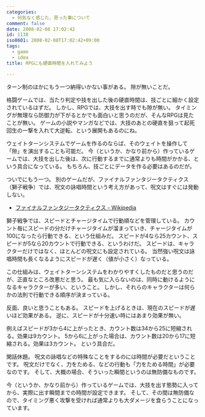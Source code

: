 ```yaml
---
categories:
  - 何気なく感じた、思った事について
comment: false
date: 2008-02-08 17:02:42
id: 1138
iso8601: 2008-02-08T17:02:42+09:00
tags:
  - game
  - idea
title: RPGにも硬直時間を入れてみよう

---
```


ターン制のほかにもう一つ納得いかない事がある。
隙が無いことだ。

格闘ゲームでは、当たり判定や技を出した後の硬直時間は、技ごとに細かく設定されているはずだ。
しかし、RPGでは、大技を出す時でも隙が無い。
タイミングが無理なら防御力が下がるとかでも面白いと思うのだが、そんなRPGは見たことが無い。
ゲームの小説やマンガなどでは、大技のあとの硬直を狙って起死回生の一撃を入れて大逆転、という展開もあるのにね。

ウェイトターンシステムでゲームを作るのならば、そのウェイトを操作して「隙」を演出することも可能だ。
今（というか、かなり前から）作っているゲームでは、大技を出した後は、次に行動するまでに通常よりも時間がかかる、という具合になっている。
もちろん、技ごとにデータを作る必要はあるのだが。

ついでにもう一つ。
別のゲームだが、ファイナルファンタジータクティクス（獅子戦争）では、呪文の詠唱時間という考え方があって、呪文はすぐには発動しない。

- <a href="http://ja.wikipedia.org/wiki/%E3%83%95%E3%82%A1%E3%82%A4%E3%83%8A%E3%83%AB%E3%83%95%E3%82%A1%E3%83%B3%E3%82%BF%E3%82%B8%E3%83%BC%E3%82%BF%E3%82%AF%E3%83%86%E3%82%A3%E3%82%AF%E3%82%B9">ファイナルファンタジータクティクス - Wikipedia</a>

獅子戦争では、スピードとチャージタイムで行動順などを管理している。
カウント毎にスピードの分だけチャージタイムが溜まっていき、チャージタイムが100になったら行動できる、という仕組みだ。
スピードが4なら25カウント、スピードが5なら20カウントで行動できる、というわけだ。
スピードは、キャラクターだけではなく、ほとんどの呪文にも設定されている。
当然強い呪文は詠唱時間も長くなるようにスピードが遅く（値が小さく）なっている。

この仕組みは、ウェイトターンシステムをわかりやすくしたものだと思うのだが、正直なところ改悪だと思う。
最も気に入らないのは、同時に動けるようになるキャラクターが多い、ということ。
しかし、それらのキャラクターは何らかの法則で行動できる順序が決まっている。

反面、良いと思うこともある。
スピードを上げるときは、現在のスピードが遅いほど効果がある。
逆に、スピードが十分速い時にはあまり効果が無い。

例えばスピードが3から4に上がったとき、カウント数は34から25に短縮される。効果は9カウント。
5から6に上がった場合は、カウント数は20から17に短縮される。効果は3カウント。
という具合だ。

閑話休題。
呪文の詠唱などの特殊なことをするのには時間が必要だということです。
呪文だけでなく、力をためる、などの行動も「力をためる時間」が必要なのです。
そして、大概の場合、そういった瞬間というのは無防備なものです。

今（というか、かなり前から）作っているゲームでは、大技を出す態勢に入ってから、実際に出す瞬間までの時間が設定できます。
そして、その間は無防備なので、タイミング悪く攻撃を受ければ通常よりも大ダメージを食らうことになっています。
